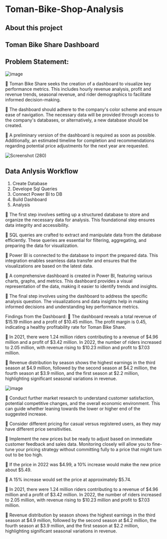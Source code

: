 # Toman-Bike-Shop-Analysis
## About this project
## Toman Bike Share Dashboard
## Problem Statement:

![image](https://github.com/user-attachments/assets/141aa944-5b25-41a6-a12d-c17ea9281f41)

🔹 Toman Bike Share seeks the creation of a dashboard to visualize key performance metrics. This includes hourly revenue analysis, profit and revenue trends, seasonal revenue, and rider demographics to facilitate informed decision-making.

🔹 The dashboard should adhere to the company's color scheme and ensure ease of navigation. The necessary data will be provided through access to the company's databases, or alternatively, a new database should be created.

🔹 A preliminary version of the dashboard is required as soon as possible. Additionally, an estimated timeline for completion and recommendations regarding potential price adjustments for the next year are requested.


![Screenshot (280)](https://github.com/user-attachments/assets/b069b2c1-9f2c-401d-a32d-113e2d2dd965)

## Data Anlysis Workflow
1) Create Database
2) Develope Sql Queries
3) Connect Power BI to DB
4) Build Dashboard
5) Analysis

🔹 The first step involves setting up a structured database to store and organize the necessary data for analysis. This foundational step ensures data integrity and accessibility.

🔹 SQL queries are crafted to extract and manipulate data from the database efficiently. These queries are essential for filtering, aggregating, and preparing the data for visualization.

🔹 Power BI is connected to the database to import the prepared data. This integration enables seamless data transfer and ensures that the visualizations are based on the latest data.

🔹 A comprehensive dashboard is created in Power BI, featuring various charts, graphs, and metrics. This dashboard provides a visual representation of the data, making it easier to identify trends and insights.

🔹 The final step involves using the dashboard to address the specific analysis question. The visualizations and data insights help in making informed decisions and understanding key performance metrics.

Findings from the Dashboard:
🔹 The dashboard reveals a total revenue of $15.19 million and a profit of $10.45 million. The profit margin is 0.45, indicating a healthy profitability rate for Toman Bike Share.

🔹 In 2021, there were 1.24 million riders contributing to a revenue of $4.96 million and a profit of $3.42 million. In 2022, the number of riders increased to 2.05 million, with revenue rising to $10.23 million and profit to $7.03 million.

🔹 Revenue distribution by season shows the highest earnings in the third season at $4.9 million, followed by the second season at $4.2 million, the fourth season at $3.9 million, and the first season at $2.2 million, highlighting significant seasonal variations in revenue.

![image](https://github.com/user-attachments/assets/9d7acc51-3fa1-4729-9a0c-903503d6fa41)


🔹 Conduct further market research to understand customer satisfaction, potential competitive changes, and the overall economic environment. This can guide whether leaning towards the lower or higher end of the suggested increase.

🔹 Consider different pricing for casual versus registered users, as they may have different price sensitivities.

🔹 Implement the new prices but be ready to adjust based on immediate customer feedback and sales data. Monitoring closely will allow you to fine-tune your pricing strategy without committing fully to a price that might turn out to be too high.

🔹 If the price in 2022 was $4.99, a 10% increase would make the new price about $5.49.

🔹 A 15% increase would set the price at approximately $5.74.

🔹 In 2021, there were 1.24 million riders contributing to a revenue of $4.96 million and a profit of $3.42 million. In 2022, the number of riders increased to 2.05 million, with revenue rising to $10.23 million and profit to $7.03 million.

🔹 Revenue distribution by season shows the highest earnings in the third season at $4.9 million, followed by the second season at $4.2 million, the fourth season at $3.9 million, and the first season at $2.2 million, highlighting significant seasonal variations in revenue.
